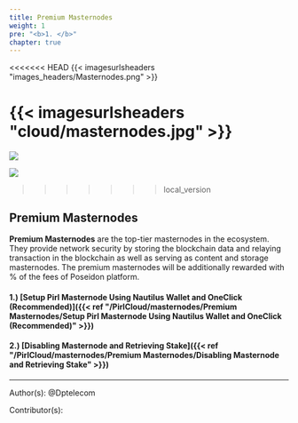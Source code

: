 ```yaml
---
title: Premium Masternodes
weight: 1
pre: "<b>1. </b>"
chapter: true
---
```

<<<<<<< HEAD
{{< imagesurlsheaders "images_headers/Masternodes.png"  >}}


{{< imagesurlsheaders "cloud/masternodes.jpg" >}}
=======
![](/images_headers/Masternodes.png)


![](/PirlCloud/masternodes/images/masternodes.jpg)
>>>>>>> local_version


## Premium Masternodes


**Premium Masternodes** are the top-tier masternodes in the ecosystem. 
They provide network security by storing the blockchain data and relaying transaction in the blockchain as well as serving as content and storage masternodes. 
The premium masternodes will be additionally rewarded with
% of the fees of Poseidon platform.


#### 1.) [Setup Pirl Masternode Using Nautilus Wallet and OneClick (Recommended)]({{< ref "/PirlCloud/masternodes/Premium Masternodes/Setup Pirl Masternode Using Nautilus Wallet and OneClick (Recommended)" >}})
#### 2.) [Disabling Masternode and Retrieving Stake]({{< ref "/PirlCloud/masternodes/Premium Masternodes/Disabling Masternode and Retrieving Stake" >}})



---
Author(s):
@Dptelecom


Contributor(s):
